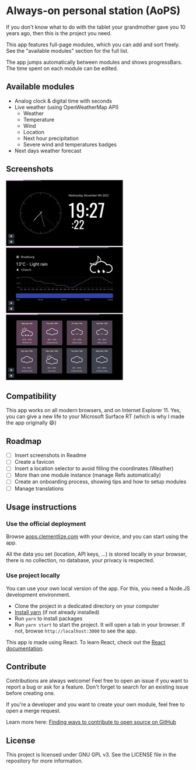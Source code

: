# Always-on personal station (AoPS)

If you don't know what to do with the tablet your grandmother gave you 10 years ago, then this is the project you need.

This app features full-page modules, which you can add and sort freely. See the "available modules" section for the full list. 

The app jumps automatically between modules and shows progressBars. The time spent on each module can be edited.

## Available modules

 - Analog clock & digital time with seconds
 - Live weather (using OpenWeatherMap API)
	 -  Weather
	 - Temperature
	 - Wind
	 - Location
	 - Next hour precipitation
	 - Severe wind and temperatures badges
 - Next days weather forecast

## Screenshots
![Clock and Time (screenshot)](./docs/screenshots/clock_and_time.jpeg)
![Weather now (screenshot)](./docs/screenshots/weather_now.jpeg)
![Weather forecast (screenshot)](./docs/screenshots/weather_forecast.jpeg)

## Compatibility

This app works on all modern browsers, and on Internet Explorer 11. Yes, you can give a new life to your Microsoft Surface RT (which is why I made the app originally 😄)

## Roadmap

 - [ ] Insert screenshots in Readme
 - [ ] Create a favicon
 - [ ] Insert a location selector to avoid filling the coordinates (Weather)
 - [ ] More than one module instance (manage Refs automatically)
 - [ ] Create an onboarding process, showing tips and how to setup modules
 - [ ] Manage translations

##  Usage instructions

### Use the official deployment

Browse [aops.clementlize.com](https://aops.clementlize.com) with your device, and you can start using the app.

All the data you set (location, API keys, ...) is stored locally in your browser, there is no collection, no database, your privacy is respected.

### Use project locally

You can use your own local version of the app. For this, you need a Node.JS development environment.

- Clone the project in a dedicated directory on your computer
- [Install yarn](https://classic.yarnpkg.com/lang/en/docs/install/) (if not already installed)
- Run `yarn` to install packages
- Run `yarn start` to start the project. It will open a tab in your browser. If not, browse `http://localhost:3000` to see the app.

This app is made using React. To learn React, check out the [React documentation](https://reactjs.org/). 

## Contribute

Contributions are always welcome! Feel free to open an issue if you want to report a bug or ask for a feature. Don't forget to search for an existing issue before creating one.

If you're a developer and you want to create your own module, feel free to open a merge request. 

Learn more here: [Finding ways to contribute to open source on GitHub](https://docs.github.com/en/get-started/exploring-projects-on-github/finding-ways-to-contribute-to-open-source-on-github)

## License

This project is licensed under GNU GPL v3. See the LICENSE file in the repository for more information.